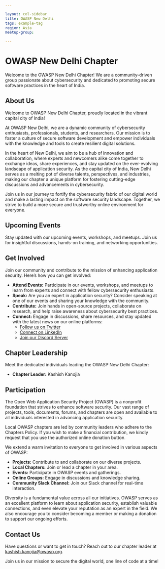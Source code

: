 ```yaml
---

layout: col-sidebar
title: OWASP New Delhi
tags: example-tag
region: Asia
meetup-group:

---
```


# OWASP New Delhi Chapter

Welcome to the OWASP New Delhi Chapter! We are a community-driven group passionate about cybersecurity and dedicated to promoting secure software practices in the heart of India.

## About Us

Welcome to OWASP New Delhi Chapter, proudly located in the vibrant capital city of India!

At OWASP New Delhi, we are a dynamic community of cybersecurity enthusiasts, professionals, students, and researchers. Our mission is to foster a culture of secure software development and empower individuals with the knowledge and tools to create resilient digital solutions.

In the heart of New Delhi, we aim to be a hub of innovation and collaboration, where experts and newcomers alike come together to exchange ideas, share experiences, and stay updated on the ever-evolving landscape of application security. As the capital city of India, New Delhi serves as a melting pot of diverse talents, perspectives, and industries, making our chapter a unique platform for fostering cutting-edge discussions and advancements in cybersecurity.

Join us in our journey to fortify the cybersecurity fabric of our digital world and make a lasting impact on the software security landscape. Together, we strive to build a more secure and trustworthy online environment for everyone.

## Upcoming Events

Stay updated with our upcoming events, workshops, and meetups. Join us for insightful discussions, hands-on training, and networking opportunities.

## Get Involved

Join our community and contribute to the mission of enhancing application security. Here’s how you can get involved:

- **Attend Events:** Participate in our events, workshops, and meetups to learn from experts and connect with fellow cybersecurity enthusiasts.
- **Speak:** Are you an expert in application security? Consider speaking at one of our events and sharing your knowledge with the community.
- **Contribute:** Join hands in open-source projects, collaborate on research, and help raise awareness about cybersecurity best practices.
- **Connect:** Engage in discussions, share resources, and stay updated with the latest news on our online platforms:
  - [Follow us on Twitter](https://twitter.com/OWASP_NewDelhi)
  - [Connect on LinkedIn](https://www.linkedin.com/company/owasp-new-delhi)
  - [Join our Discord Server](https://discord.gg/owasp-newdelhi)

## Chapter Leadership

Meet the dedicated individuals leading the OWASP New Delhi Chapter:

- **Chapter Leader:** Kashish Kanojia

## Participation

The Open Web Application Security Project (OWASP) is a nonprofit foundation that strives to enhance software security. Our vast range of projects, tools, documents, forums, and chapters are open and available to all individuals interested in advancing application security.

Local OWASP chapters are led by community leaders who adhere to the Chapters Policy. If you wish to make a financial contribution, we kindly request that you use the authorized online donation button.

We extend a warm invitation to everyone to get involved in various aspects of OWASP:

- **Projects:** Contribute to and collaborate on our diverse projects.
- **Local Chapters:** Join or lead a chapter in your area.
- **Events:** Participate in OWASP events and gatherings.
- **Online Groups:** Engage in discussions and knowledge sharing.
- **Community Slack Channel:** Join our Slack channel for real-time interaction.

Diversity is a fundamental value across all our initiatives. OWASP serves as an excellent platform to learn about application security, establish valuable connections, and even elevate your reputation as an expert in the field. We also encourage you to consider becoming a member or making a donation to support our ongoing efforts.

## Contact Us

Have questions or want to get in touch? Reach out to our chapter leader at [kashish.kanojia@owasp.org](mailto:kashish.kanojia@owasp.org).

Join us in our mission to secure the digital world, one line of code at a time!
